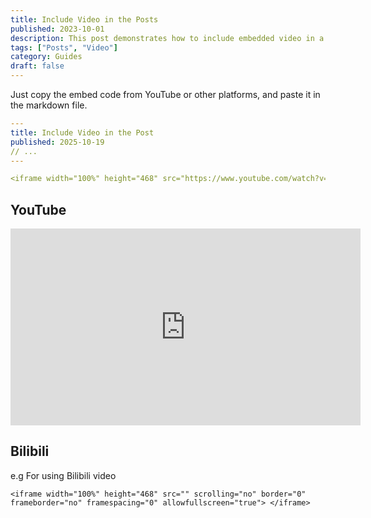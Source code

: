 ```yaml
---
title: Include Video in the Posts
published: 2023-10-01
description: This post demonstrates how to include embedded video in a blog post.
tags: ["Posts", "Video"]
category: Guides
draft: false
---
```


Just copy the embed code from YouTube or other platforms, and paste it in the markdown file.

```yaml
---
title: Include Video in the Post
published: 2025-10-19
// ...
---

<iframe width="100%" height="468" src="https://www.youtube.com/watch?v=W6v9lHA6Bcw" title="YouTube video player" frameborder="0" allowfullscreen></iframe>
```

## YouTube

<iframe width="560" height="315" src="https://www.youtube.com/embed/W6v9lHA6Bcw?si=ZYcnDL5HGHa1MToX" title="YouTube video player" frameborder="0" allow="accelerometer; autoplay; clipboard-write; encrypted-media; gyroscope; picture-in-picture; web-share" referrerpolicy="strict-origin-when-cross-origin" allowfullscreen></iframe>

## Bilibili

e.g For using Bilibili video

```
<iframe width="100%" height="468" src="" scrolling="no" border="0" frameborder="no" framespacing="0" allowfullscreen="true"> </iframe>
```